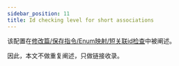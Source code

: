 ```yaml
---
sidebar_position: 11
title: Id checking level for short associations
---
```


该配置在[修改篇/保存指令/Enum映射/短关联id检查](../mutation/save-command/id-checking)中被阐述。

因此，本文不做重复阐述，只做链接收录。